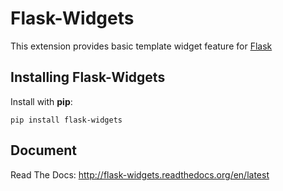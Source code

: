 Flask-Widgets
=============
This extension provides basic template widget feature for [Flask](http://flask.pocoo.org)

Installing Flask-Widgets
------------------------

Install with **pip**:

````pip install flask-widgets````


Document
--------
Read The Docs: http://flask-widgets.readthedocs.org/en/latest
